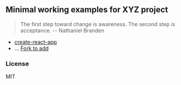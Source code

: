 
Minimal working examples for XYZ project
----

> The first step toward change is awareness. The second step is acceptance. -- Nathaniel Branden

* [create-react-app](https://github.com/facebookincubator/create-react-app#quick-overview)
* ... [Fork to add](https://github.com/minimal-xyz/minimal-xyz/fork)

### License

MIT
